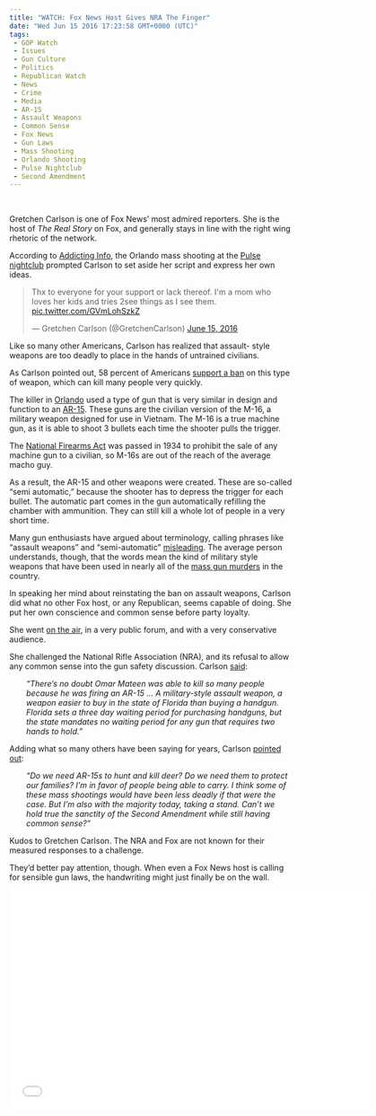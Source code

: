 ```yaml
---
title: "WATCH: Fox News Host Gives NRA The Finger"
date: "Wed Jun 15 2016 17:23:58 GMT+0000 (UTC)"
tags: 
 - GOP Watch
 - Issues
 - Gun Culture
 - Politics
 - Republican Watch
 - News
 - Crime
 - Media
 - AR-15
 - Assault Weapons
 - Common Sense
 - Fox News
 - Gun Laws
 - Mass Shooting
 - Orlando Shooting
 - Pulse Nightclub
 - Second Amendment
---
```

<p><!--OffDef--><br>
<!--Ads1--></p><p>Gretchen Carlson is one of Fox News&#x2019; most admired reporters. She is the host of <em>The Real Story</em> on Fox, and generally stays in line with the right wing rhetoric of&#xA0;the network.</p><p>According to <a href="http://addictinginfo.org/2016/06/14/watch-fox-host-unexpectedly-declares-support-of-assault-weapon-ban-on-the-air/" onclick="__gaTracker(&apos;send&apos;, &apos;event&apos;, &apos;outbound-article&apos;, &apos;http://addictinginfo.org/2016/06/14/watch-fox-host-unexpectedly-declares-support-of-assault-weapon-ban-on-the-air/&apos;, &apos;Addicting Info&apos;);">Addicting Info</a>, the Orlando mass shooting at the <a href="http://www.liberalamerica.org/2016/06/12/50-confirmed-dead-53-wounded-worst-mass-shooting-us-history/" target="_blank">Pulse nightclub</a> prompted Carlson to set aside her script and&#xA0;express her own ideas.</p><blockquote class="twitter-tweet" data-width="500"><p lang="en" dir="ltr">Thx to everyone for your support or lack thereof. I&apos;m a mom who loves her kids and tries 2see things as I see them. <a href="https://t.co/GVmLohSzkZ" onclick="__gaTracker(&apos;send&apos;, &apos;event&apos;, &apos;outbound-article&apos;, &apos;https://t.co/GVmLohSzkZ&apos;, &apos;pic.twitter.com/GVmLohSzkZ&apos;);">pic.twitter.com/GVmLohSzkZ</a></p>
<p>&#x2014; Gretchen Carlson (@GretchenCarlson) <a href="https://twitter.com/GretchenCarlson/status/742897788908867584" onclick="__gaTracker(&apos;send&apos;, &apos;event&apos;, &apos;outbound-article&apos;, &apos;https://twitter.com/GretchenCarlson/status/742897788908867584&apos;, &apos;June 15, 2016&apos;);">June 15, 2016</a></p></blockquote><p><script async src="//platform.twitter.com/widgets.js" charset="utf-8"></script></p><p>Like so many other Americans, Carlson has realized that assault- style weapons are too deadly to place in the hands of untrained civilians.</p><p>As Carlson pointed out, 58 percent of Americans <a href="https://www.qu.edu/news-and-events/quinnipiac-university-poll/national/release-detail?ReleaseID=2312&amp;oRef=twitterfeed" onclick="__gaTracker(&apos;send&apos;, &apos;event&apos;, &apos;outbound-article&apos;, &apos;https://www.qu.edu/news-and-events/quinnipiac-university-poll/national/release-detail?ReleaseID=2312&amp;oRef=twitterfeed&apos;, &apos;support a ban&apos;);">support a ban</a> on this type of weapon, which can kill many people very&#xA0;quickly.</p><p>The killer in <a href="http://www.liberalamerica.org/2016/06/12/nra-bribed-45-senators-helped-cause-orlando-massacre/" target="_blank">Orlando</a> used a type of gun that is very similar in design and function to&#xA0;an <a href="http://www.vox.com/2016/6/14/11924544/ar-15-orlando-assault-weapons" onclick="__gaTracker(&apos;send&apos;, &apos;event&apos;, &apos;outbound-article&apos;, &apos;http://www.vox.com/2016/6/14/11924544/ar-15-orlando-assault-weapons&apos;, &apos;AR-15&apos;);">AR-15</a>. These guns&#xA0;are the civilian version of the M-16, a military weapon&#xA0;designed for use in Vietnam. The M-16 is a true machine gun, as it is able to shoot 3&#xA0;bullets each time the shooter pulls&#xA0;the trigger.</p><p>The <a href="http://www.vox.com/2016/6/14/11924544/ar-15-orlando-assault-weapons" onclick="__gaTracker(&apos;send&apos;, &apos;event&apos;, &apos;outbound-article&apos;, &apos;http://www.vox.com/2016/6/14/11924544/ar-15-orlando-assault-weapons&apos;, &apos;National Firearms Act&apos;);">National Firearms Act</a> was&#xA0;passed in 1934 to prohibit the sale of any machine gun to a civilian, so M-16s are out of the reach of the average macho guy.</p><p>As a result, the AR-15 and other weapons were created. These are so-called &#x201C;semi automatic,&#x201D; because the shooter has to depress the trigger for each bullet. The automatic part comes in the gun automatically refilling the chamber with ammunition. They can still kill a whole lot of people in a very short time.</p><p>Many gun enthusiasts have argued about terminology, calling phrases like &#x201C;assault weapons&#x201D; and &#x201C;semi-automatic&#x201D; <a href="http://www.thefirearmblog.com/blog/2015/12/19/its-time-to-retire-the-term-assault-rifle/" onclick="__gaTracker(&apos;send&apos;, &apos;event&apos;, &apos;outbound-article&apos;, &apos;http://www.thefirearmblog.com/blog/2015/12/19/its-time-to-retire-the-term-assault-rifle/&apos;, &apos;misleading&apos;);">misleading</a>. The average person understands, though, that the words mean the kind of military style weapons that have been&#xA0;used in nearly all of the <a href="http://www.vox.com/2016/6/14/11924544/ar-15-orlando-assault-weapons" onclick="__gaTracker(&apos;send&apos;, &apos;event&apos;, &apos;outbound-article&apos;, &apos;http://www.vox.com/2016/6/14/11924544/ar-15-orlando-assault-weapons&apos;, &apos;mass gun murders&apos;);">mass gun murders</a> in the country.</p><p>In speaking her mind about reinstating the ban on assault weapons, Carlson did what no other&#xA0;Fox host, or&#xA0;any Republican, seems capable of doing. She put her own conscience and common sense before party loyalty.</p><p>She went <a href="https://www.youtube.com/watch?v=FnQdAxmePVw&amp;feature=youtu.be&amp;ab_channel=RawStory" onclick="__gaTracker(&apos;send&apos;, &apos;event&apos;, &apos;outbound-article&apos;, &apos;https://www.youtube.com/watch?v=FnQdAxmePVw&amp;feature=youtu.be&amp;ab_channel=RawStory&apos;, &apos;on the air&apos;);">on the air</a>, in a very public forum, and with a very conservative audience.</p><p>She challenged the National Rifle Association (NRA), and its refusal to allow any common sense into the gun safety discussion. Carlson <a href="http://addictinginfo.org/2016/06/14/watch-fox-host-unexpectedly-declares-support-of-assault-weapon-ban-on-the-air/" onclick="__gaTracker(&apos;send&apos;, &apos;event&apos;, &apos;outbound-article&apos;, &apos;http://addictinginfo.org/2016/06/14/watch-fox-host-unexpectedly-declares-support-of-assault-weapon-ban-on-the-air/&apos;, &apos;said&apos;);">said</a>:</p><p class="p1" style="padding-left: 30px;"><em>&#x201C;There&#x2019;s no doubt Omar Mateen was able to kill so many people because he was firing an AR-15 &#x2026; A military-style assault weapon, a weapon easier to buy in the state of Florida than buying a handgun. Florida sets a three day waiting period for purchasing handguns, but the state mandates no waiting period for any gun that requires two hands to hold.&#x201D;</em></p><p><!--Ads2--></p><p class="p1">Adding&#xA0;what so many others have been saying for years, Carlson <a href="http://addictinginfo.org/2016/06/14/watch-fox-host-unexpectedly-declares-support-of-assault-weapon-ban-on-the-air/" onclick="__gaTracker(&apos;send&apos;, &apos;event&apos;, &apos;outbound-article&apos;, &apos;http://addictinginfo.org/2016/06/14/watch-fox-host-unexpectedly-declares-support-of-assault-weapon-ban-on-the-air/&apos;, &apos;pointed out&apos;);">pointed out</a>:</p><p class="p1" style="padding-left: 30px;"><em>&#x201C;Do we need AR-15s to hunt and kill deer? Do we need them to protect our families? I&#x2019;m in favor of people being able to carry. I think some of these mass shootings would have been less deadly if that were the case. But I&#x2019;m also with the majority today, taking a stand. Can&#x2019;t we hold true the sanctity of the Second Amendment while still having common sense?&#x201D;</em></p><p class="p1">Kudos to Gretchen Carlson. The NRA and Fox are not known for their measured responses to a challenge.</p><p class="p1">They&#x2019;d better pay attention, though. When even a Fox News host is calling for sensible gun laws, the handwriting might just finally be on the wall.</p><p><span class="embed-youtube" style="text-align:center; display: block;"><iframe class="youtube-player" type="text/html" width="640" height="390" src="//www.youtube.com/embed/FnQdAxmePVw?version=3&amp;rel=1&amp;fs=1&amp;autohide=2&amp;showsearch=0&amp;showinfo=1&amp;iv_load_policy=1&amp;wmode=transparent" allowfullscreen="true" style="border:0;"></iframe></span></p>